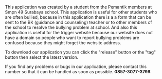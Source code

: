 This application was created by a student from the Pemantik members at Smpn 49 Surabaya school.
This application is useful for other students who are often bullied, because in this application there is a a form that can be sent to the BK (guidance and counseling) teacher or to other members of the school to resolve the bullying problem at school. And also this application is useful for the trigger website because our website does not have a domain so people who want to report bullying problems are confused because they might forget the website address.

To download our application you can click the "release" button or the "tag" button then select the latest version.

If you find any problems or bugs in our application, please contact this number so that it can be handled as soon as possible. **0857-3077-3798**
